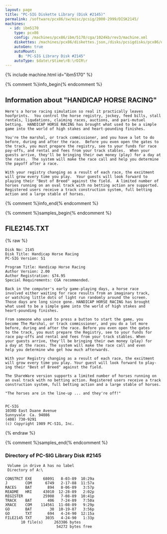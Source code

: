 ```yaml
---
layout: page
title: "PC-SIG Diskette Library (Disk #2145)"
permalink: /software/pcx86/sw/misc/pcsig/2000-2999/DISK2145/
machines:
  - id: ibm5170
    type: pcx86
    config: /machines/pcx86/ibm/5170/cga/1024kb/rev3/machine.xml
    diskettes: /machines/pcx86/diskettes.json,/disks/pcsigdisks/pcx86/diskettes.json
    autoGen: true
    autoMount:
      B: "PC-SIG Library Disk #2145"
    autoType: $date\r$time\rB:\rDIR\r
---
```


{% include machine.html id="ibm5170" %}

{% comment %}info_begin{% endcomment %}

## Information about "HANDICAP HORSE RACING"

    Here's a horse racing simulation so real it practically leaves
    hoofprints.  You control the horse registry, jockey, feed bills, stall
    rentals, liqudations, claiming races, auctions, and pari-mutuel
    betting.  HANDICAP HORSE RACING has brought what used to be a simple
    game into the world of high stakes and heart-pounding finishes.
    
    You're the marshal, or track commissioner, and you have a lot to do
    before, during and after the race.  Before you even open the gates to
    the track, you must prepare the registry, see to your funds for race
    pay-offs, and rental and fees from your track stables.  When your
    guests arrive, they'll be bringing their own money (play) for a day at
    the races.  The system will make the race call and help you determine
    the payoff after a race.
    
    With your registry changing as a result of each race, the excitment
    will grow every time you play.  Your guests will look forward to
    playing their "Best of Breed" against the field.  A limited number of
    horses running on an oval track with no betting action are supported.
    Registered users receive a track construction system, full betting
    action and a large stable of horses.
{% comment %}info_end{% endcomment %}

{% comment %}samples_begin{% endcomment %}

## FILE2145.TXT

{% raw %}
```
Disk No: 2145                                                           
Disk Title: Handicap Horse Racing                                       
PC-SIG Version: S1                                                      
                                                                        
Program Title: Handicap Horse Racing                                    
Author Version: 2.00                                                    
Author Registration: $74.95                                             
Special Requirements: CGA recommended.                                  
                                                                        
Back in the computer's early game-playing days, a horse race            
involved either waiting for race results from an imaginary track,       
or watching little dots of light run randomly around the screen.        
Those days are long since gone. HANDICAP HORSE RACING has brought       
what used to be a simple game into the world of high stakes and         
heart-pounding finishes.                                                
                                                                        
From someone who used to press a button to start the game, you          
become The Marshal, or track commissioner, and you do a lot more        
before, during and after the race. Before you even open the gates       
to the track, you must prepare the Registry, see to your funds for      
race pay-offs and rental and fees from your track stables. When         
your guests arrive, they'll be bringing their own money (play) for      
a day at the races. The system will make the race call and even         
help you determine who get how much afterwards.                         
                                                                        
With your Registry changing as a result of each race, the excitment     
will grow every time you play. Your guest will look forward to play-    
ing their "Best of Breed" against the field.                            
                                                                        
The ShareWare version supports a limited number of horses running on    
an oval track with no betting action. Registered users receive a track  
construction system, full betting action and a large stable of horses.  
                                                                        
"The horses are in the line-up ... and they're off!"                    
                                                                       
                                                                        
PC-SIG                                                                  
1030D East Duane Avenue                                                 
Sunnyvale  Ca. 94086                                                    
(408) 730-9291                                                          
(c) Copyright 1989 PC-SIG, Inc.                                         
```
{% endraw %}

{% comment %}samples_end{% endcomment %}

### Directory of PC-SIG Library Disk #2145

     Volume in drive A has no label
     Directory of A:\

    CONSTRCT EXE     68091   8-03-89  10:29a
    J        COM      6749   2-17-88  11:57a
    RACES    BAT       894   8-06-89   3:57p
    README   HRI     43010  12-28-89   2:02p
    REGISTER         25908   7-08-89  10:41p
    TRACK    BAT       406   7-24-89   7:50a
    XRACE    COM    114561  11-08-89   9:29p
    GO       BAT        38  10-19-87   3:56p
    GO       TXT       694   4-24-90  12:15a
    FILE2145 TXT      3035   4-24-90   1:33p
           10 file(s)     263386 bytes
                           54272 bytes free
